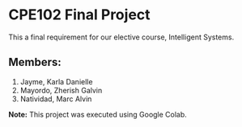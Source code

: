 # CPE102 Final Project
This a final requirement for our elective course, Intelligent Systems.

## Members:
1. Jayme, Karla Danielle
2. Mayordo, Zherish Galvin
3. Natividad, Marc Alvin

**Note:** This project was executed using Google Colab.
